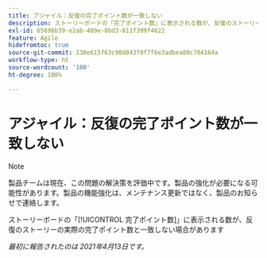 ```yaml
---
title: アジャイル：反復の完了ポイント数が一致しない
description: ストーリーボードの「完了ポイント数」に表示される数が、反復のストーリーの実際の完了ポイント数と一致しない場合があります
exl-id: 65696b39-e2ab-409e-8bd3-811f399f4622
feature: Agile
hidefromtoc: true
source-git-commit: 130e615f63c90d843f0f7f6e3adbea80c784164a
workflow-type: ht
source-wordcount: '100'
ht-degree: 100%

---
```


# アジャイル：反復の完了ポイント数が一致しない

<!--Converted to story-->

>[!NOTE]
>
>製品チームは現在、この問題の解決策を評価中です。製品の強化が必要になる可能性があります。製品の機能強化は、メンテナンス更新ではなく、製品のお知らせで連絡します。

ストーリーボードの「[!UICONTROL 完了ポイント数]」に表示される数が、反復のストーリーの実際の完了ポイント数と一致しない場合があります

_最初に報告されたのは 2021年4月13日です。_
